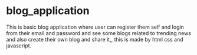 # blog_application
This is basic blog application where user can register them self and login from their email and password and see some blogs related to trending news and also create their own blog and share it,, this is made by html css and javascript.
